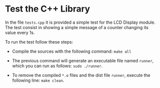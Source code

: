 # Test the C++ Library

In the file `tests.cpp` it is provided a simple test for the LCD Display module. The test consist in showing a simple message of a counter changing its value every 1s.

To run the test follow these steps:

* Compile the sources with the following command: `make all`

* The previous command will generate an executable file named `runner`, which you can run as follows: `sudo ./runner`.

* To remove the compiled `*.o` files and the dist file `runner`, execute the following line: `make clean`.
